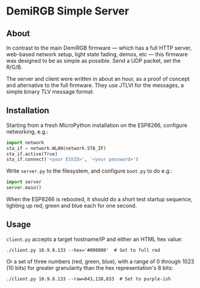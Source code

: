 # DemiRGB Simple Server

## About

In contrast to the main DemiRGB firmware — which has a full HTTP server, web-based network setup, light state fading, demos, etc — this firmware was designed to be as simple as possible.  Send a UDP packet, set the R/G/B.

The server and client were written in about an hour, as a proof of concept and alternative to the full firmware.  They use JTLVI for the messages, a simple binary TLV message format.

## Installation

Starting from a fresh MicroPython installation on the ESP8266, configure networking, e.g.:

```python
import network
sta_if = network.WLAN(network.STA_IF)
sta_if.active(True)
sta_if.connect('<your ESSID>', '<your password>')
```

Write `server.py` to the filesystem, and configure `boot.py` to do e.g.:

```python
import server
server.main()
```

When the ESP8266 is rebooted, it should do a short test startup sequence, lighting up red, green and blue each for one second.

## Usage

`client.py` accepts a target hostname/IP and either an HTML hex value:

```
./client.py 10.9.8.133 --hex='#000000'  # Set to full red
```

Or a set of three numbers (red, green, blue), with a range of 0 through 1023 (10 bits) for greater granularity than the hex representation's 8 bits:

```
./client.py 10.9.8.133 --raw=843,138,833  # Set to purple-ish
```
